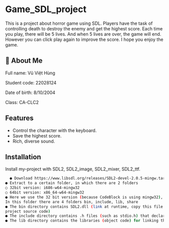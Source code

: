 
# Game_SDL_project
  This is a project about horror game using SDL. Players have the task of controlling death to destroy the enemy and get the highest score. Each time you play, there will be 5 lives. And when 5 lives are over, the game will end. However you can click play again to improve the score. I hope you enjoy the game.




## 🚀 About Me

Full name: Vũ Việt Hùng

Student code: 22028124

Date of birth: 8/10/2004

Class: CA-CLC2


## Features

- Control the character with the keyboard.
- Save the highest score.
- Rich, diverse sound.



## Installation

Install my-project with SDL2, SDL2_image, SDL2_mixer, SDL2_ttf.

```bash
  ● Download https://www.libsdl.org/releases/SDL2-devel-2.0.5-mingw.tar.gz
● Extract to a certain folder, in which there are 2 folders
○ 32bit version: i686-w64-mingw32
○ 64bit version: x86_64-w64-mingw32
● Here we use the 32 bit version (because CodeBlock is using mingw32),
In this folder there are 4 folders bin, include, lib, share
● The bin directory contains SDL2.dll (link at runtime, copy this file to the directory
project source code)
● The include directory contains .h files (such as stdio.h) that declare SDL functions
● The lib directory contains the libraries (object code) for linking the program
```
    
